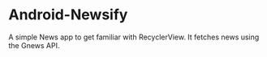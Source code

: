 # Android-Newsify
A simple News app to get familiar with RecyclerView. It fetches news using the Gnews API.

